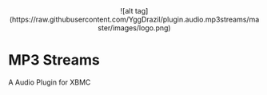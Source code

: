 <div style="text-align:center">![alt tag](https://raw.githubusercontent.com/YggDrazil/plugin.audio.mp3streams/master/images/logo.png)</div>

# MP3 Streams 
A Audio Plugin for XBMC

